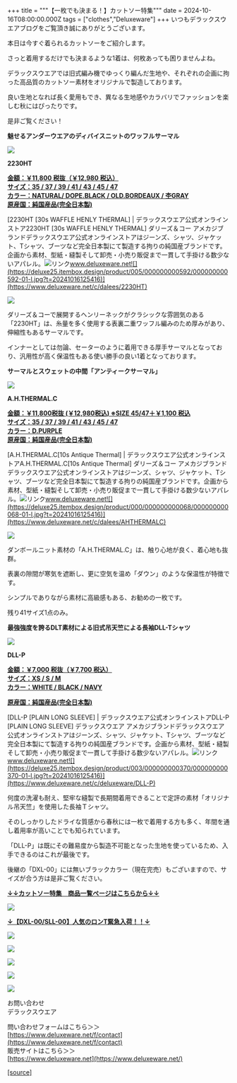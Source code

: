 +++
title = """【一枚でも決まる！】カットソー特集"""
date = 2024-10-16T08:00:00.000Z
tags = ["clothes","Deluxeware"]
+++
いつもデラックスウエアブログをご覧頂き誠にありがとうございます。

本日は今すぐ着られるカットソーをご紹介します。

さっと着用するだけでも決まるような1着は、何枚あっても困りませんよね。

デラックスウエアでは旧式編み機でゆっくり編んだ生地や、それぞれの企画に拘った高品質のカットソー素材をオリジナルで製造しております。

良い生地となれば長く愛用もでき、異なる生地感やカラバリでファッションを楽しむ秋にはぴったりです。

是非ご覧ください！

**魅せるアンダーウエアのディバイスニットのワッフルサーマル**

**[![](https://stat.ameba.jp/user_images/20240917/16/deluxeware/78/18/j/o1126150015487422074.jpg)](https://stat.ameba.jp/user_images/20240917/16/deluxeware/78/18/j/o1126150015487422074.jpg)**

**2230HT**

**[金額：￥11,800 税抜（￥12,980 税込）](https://www.deluxeware.net/c/dalees/2230HT)  
[サイズ：35 / 37 / 39 / 41 / 43 / 45 / 47](https://www.deluxeware.net/c/dalees/2230HT)  
[カラー：NATURAL/ DOPE.BLACK / OLD.BORDEAUX / 杢GRAY](https://www.deluxeware.net/c/dalees/2230HT)  
[原産国：純国産品(完全日本製)](https://www.deluxeware.net/c/dalees/2230HT)**

[2230HT \[30s WAFFLE HENLY THERMAL\] | デラックスウエア公式オンラインストア2230HT \[30s WAFFLE HENLY THERMAL\] ダリーズ＆コー アメカジブランドデラックスウエア公式オンラインストアはジーンズ、シャツ、ジャケット、Tシャツ、ブーツなど完全日本製にて製造する拘りの純国産ブランドです。企画から素材、型紙・縫製そして卸売・小売り販促まで一貫して手掛ける数少ないアパレル。![リンク](https://c.stat100.ameba.jp/ameblo/symbols/v3.20.0/svg/gray/editor_link.svg)www.deluxeware.net![](https://deluxe25.itembox.design/product/005/000000000592/000000000592-01-l.jpg?t=20241016125416)](https://www.deluxeware.net/c/dalees/2230HT)

![](https://deluxe25.itembox.design/product/005/000000000592/000000000592-03-l.jpg?t=20241011111533)

ダリーズ＆コーで展開するヘンリーネックがクラシックな雰囲気のある「2230HT」は、糸量を多く使用する表裏二重ワッフル編みのため厚みがあり、伸縮性もあるサーマルです。  
  
インナーとしては勿論、セーターのように着用できる厚手サーマルとなっており、汎用性が高く保温性もある使い勝手の良い1着となっております。

**サーマルとスウェットの中間「アンティークサーマル」**

**[![](https://stat.ameba.jp/user_images/20241010/16/deluxeware/18/9b/j/o1124150015496227867.jpg)](https://stat.ameba.jp/user_images/20241010/16/deluxeware/18/9b/j/o1124150015496227867.jpg)**

**A.H.THERMAL.C**

**[金額：￥11,800税抜 (￥12,980税込) ※SIZE 45/47＋￥1,100 税込](https://www.deluxeware.net/c/dalees/AHTHERMALC)  
[サイズ：35 / 37 / 39 / 41 / 43 / 45 / 47](https://www.deluxeware.net/c/dalees/AHTHERMALC)  
[カラー：D.PURPLE](https://www.deluxeware.net/c/dalees/AHTHERMALC)  
[原産国：純国産品(完全日本製)](https://www.deluxeware.net/c/dalees/AHTHERMALC)**

[A.H.THERMAL.C\[10s Antique Thermal\] | デラックスウエア公式オンラインストアA.H.THERMAL.C\[10s Antique Thermal\] ダリーズ＆コー アメカジブランドデラックスウエア公式オンラインストアはジーンズ、シャツ、ジャケット、Tシャツ、ブーツなど完全日本製にて製造する拘りの純国産ブランドです。企画から素材、型紙・縫製そして卸売・小売り販促まで一貫して手掛ける数少ないアパレル。![リンク](https://c.stat100.ameba.jp/ameblo/symbols/v3.20.0/svg/gray/editor_link.svg)www.deluxeware.net![](https://deluxe25.itembox.design/product/000/000000000068/000000000068-01-l.jpg?t=20241016125416)](https://www.deluxeware.net/c/dalees/AHTHERMALC)

![](https://deluxe25.itembox.design/product/000/000000000068/000000000068-08-l.jpg?t=20241011111533)

ダンボールニット素材の「A.H.THERMAL.C」は、触り心地が良く、着心地も抜群。

表裏の隙間が寒気を遮断し、更に空気を温め「ダウン」のような保温性が特徴です。

シンプルでありながら素材に高級感もある、お勧めの一枚です。

残り41サイズ1点のみ。

**最強強度を誇るDLT素材による旧式吊天竺による長袖DLL-Tシャツ**

![](https://deluxe25.itembox.design/product/003/000000000370/000000000370-01-l.jpg?t=20241016125416)

**DLL-P**

**[金額：￥7,000 税抜（￥7,700 税込）](https://www.deluxeware.net/c/deluxeware/DLL-P)  
[サイズ：XS / S / M](https://www.deluxeware.net/c/deluxeware/DLL-P)  
[カラー：WHITE / BLACK / NAVY](https://www.deluxeware.net/c/deluxeware/DLL-P)**

**[原産国：純国産品(完全日本製)](https://www.deluxeware.net/c/deluxeware/DLL-P)**

[DLL-P \[PLAIN LONG SLEEVE\] | デラックスウエア公式オンラインストアDLL-P \[PLAIN LONG SLEEVE\] デラックスウエア アメカジブランドデラックスウエア公式オンラインストアはジーンズ、シャツ、ジャケット、Tシャツ、ブーツなど完全日本製にて製造する拘りの純国産ブランドです。企画から素材、型紙・縫製そして卸売・小売り販促まで一貫して手掛ける数少ないアパレル。![リンク](https://c.stat100.ameba.jp/ameblo/symbols/v3.20.0/svg/gray/editor_link.svg)www.deluxeware.net![](https://deluxe25.itembox.design/product/003/000000000370/000000000370-01-l.jpg?t=20241016125416)](https://www.deluxeware.net/c/deluxeware/DLL-P)

何度の洗濯も耐え、堅牢な縫製で長期間着用できることで定評の素材「オリジナル吊天竺」を使用した長袖Ｔシャツ。

そのしっかりしたドライな質感から春秋には一枚で着用する方も多く、年間を通し着用率が高いことでも知られています。

「DLL-P」は既にその難易度から製造不可能となった生地を使っているため、入手できるのはこれが最後です。

後継の「DXL-00」には無いブラックカラー（現在完売）もございますので、サイズが合う方は是非ご覧ください。

**[↓↓カットソー特集　商品一覧ページはこちらから↓↓](https://www.deluxeware.net/c/tokusyu)**

[![](https://stat.ameba.jp/user_images/20241016/14/deluxeware/bc/37/j/o0930015015498595508.jpg)](https://www.deluxeware.net/c/tokusyu)

**[↓【DXL-00/SLL-00】人気のロンT緊急入荷！！↓](https://www.deluxeware.net/)**

[![](https://stat.ameba.jp/user_images/20241007/16/deluxeware/df/96/j/o0800026015495163803.jpg?caw=800)](https://www.deluxeware.net/)

[![](https://stat.ameba.jp/user_images/20240614/12/deluxeware/fb/b4/j/o0800026015451324172.jpg?caw=800)](https://www.deluxeware.net/c/2024FWreserveall)

[![](https://stat.ameba.jp/user_images/20240315/15/deluxeware/04/7f/j/o0800026015413271803.jpg?caw=800)](https://www.instagram.com/deluxeware/?hl=ja)

[![](https://stat.ameba.jp/user_images/20220415/12/deluxeware/3b/ce/j/o0800026015103175481.jpg?caw=800)](https://www.deluxeware.net/f/headstore)

[![](https://stat.ameba.jp/user_images/20220415/12/deluxeware/d7/c6/j/o0800026015103175487.jpg?caw=800)](https://www.deluxeware.net/)

お問い合わせ  
デラックスウエア

問い合わせフォームはこちら＞＞  
[https://www.deluxeware.net/f/contact](https://www.deluxeware.net/f/contact)  
販売サイトはこちら＞＞  
[https://www.deluxeware.net](https://www.deluxeware.net/)

[[source]](https://ameblo.jp/deluxeware/entry-12871480286.html)
